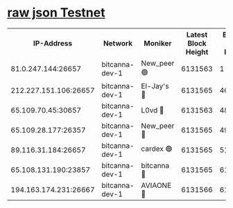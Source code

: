 [raw json Testnet](https://rpc-check.bcat.stavr.tech/bcat/rpc-bcat-result.json)
=


<table><tr><th>IP-Address</th><th>Network</th><th>Moniker</th><th>Latest Block Height</th><th>Earliest Block Height</th><th>Catching Up</th><th>Tx Index</th><th>Voting Power</th><th>Scan Time</th></tr><tr><td>81.0.247.144:26657</td><td>bitcanna-dev-1</td><td>New_peer 🟢</td><td>6131563</td><td>1</td><td>False</td><td>on</td><td>0</td><td>2024-01-24T23:27:54.633029842UTC</td></tr><tr><td>212.227.151.106:26657</td><td>bitcanna-dev-1</td><td>El-Jay's 🔴</td><td>6131565</td><td>4670391</td><td>False</td><td>on</td><td>2218164</td><td>2024-01-24T23:28:01.606317994UTC</td></tr><tr><td>65.109.70.45:30657</td><td>bitcanna-dev-1</td><td>L0vd 🔴</td><td>6131563</td><td>4828155</td><td>False</td><td>on</td><td>7920</td><td>2024-01-24T23:27:55.112654518UTC</td></tr><tr><td>65.109.28.177:26357</td><td>bitcanna-dev-1</td><td>New_peer 🔴</td><td>6131565</td><td>4952911</td><td>False</td><td>on</td><td>2237067</td><td>2024-01-24T23:28:02.434676560UTC</td></tr><tr><td>89.116.31.184:26657</td><td>bitcanna-dev-1</td><td>cardex 🟢</td><td>6131565</td><td>5185001</td><td>False</td><td>on</td><td>0</td><td>2024-01-24T23:28:02.019187161UTC</td></tr><tr><td>65.108.131.190:23857</td><td>bitcanna-dev-1</td><td>bitcanna 🔴</td><td>6131565</td><td>6127565</td><td>False</td><td>off</td><td>82269</td><td>2024-01-24T23:28:02.874745818UTC</td></tr><tr><td>194.163.174.231:26667</td><td>bitcanna-dev-1</td><td>AVIAONE 🔴</td><td>6131566</td><td>6131001</td><td>False</td><td>on</td><td>1949865</td><td>2024-01-24T23:28:09.460202008UTC</td></tr></table>